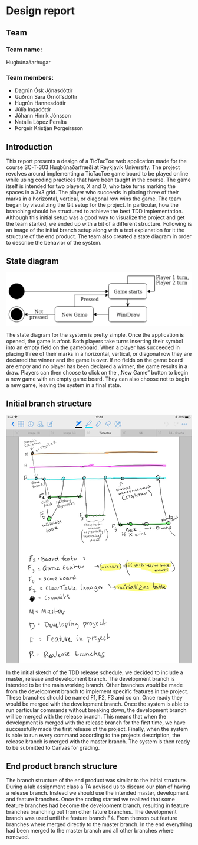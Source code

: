 # Design report
## Team
### Team name:
Hugbúnaðarhugar
### Team members:
- Dagrún Ósk Jónasdóttir
- Guðrún Sara Örnólfsdóttir
- Hugrún Hannesdóttir
- Júlía Ingadóttir
- Jóhann Hinrik Jónsson
- Natalia López Peralta
- Þorgeir Kristján Þorgeirsson

## Introduction
This report presents a design of a TicTacToe web application made for the course SC-T-303
Hugbúnaðarfræði at Reykjavík University. The project revolves around implementing a TicTacToe game board to be played online while using coding practices that have been taught in the course. The game itself is intended for two players, X and O, who take turns marking the spaces in a 3x3 grid. The player who succeeds in placing three of their marks in a horizontal, vertical, or diagonal row wins the game.
The team began by visualizing the Git setup for the project. In particular, how the branching should be structured to achieve the best TDD implementation. Although this initial setup was a good way to visualize the project and get the team started, we ended up with a bit of a different structure. Following is an image of the initial branch setup along with a text explanation for it the structure of the end product. The team also created a state diagram in order to describe the behavior of the system.
## State diagram
![alt text](https://github.com/Hugbunadarhugar/TicTacToe/raw/mdToPDF/docs/statedi.png "State diagram")

The state diagram for the system is pretty simple. Once the application is opened, the game is afoot. Both players take turns inserting their symbol into an empty field on the gameboard. When a player has succeeded in placing three of their marks in a horizontal, vertical, or diagonal row they are declared the winner and the game is over. If no fields on the game board are empty and no player has been declared a winner, the game results in a draw. Players can then choose to click on the ,,New Game” button to begin a new game with an empty game board. They can also choose not to begin a new game, leaving the system in a final state.

## Initial branch structure
![alt text](https://raw.githubusercontent.com/Hugbunadarhugar/TicTacToe/mdToPDF/docs/branches.jpg "Initial branches")

In the initial sketch of the TDD release schedule, we decided to include a master, release and development branch. The development branch is intended to be the main working branch. Other branches would be made from the development branch to implement specific features in the project. These branches should be named F1, F2, F3 and so on. Once ready they would be merged with the development branch. Once the system is able to run particular commands without breaking down, the development branch will be merged with the release branch. This means that when the development is merged with the release branch for the first time, we have successfully made the first release of the project. Finally, when the system is able to run every command according to the projects description, the release branch is merged with the master branch. The system is then ready to be submitted to Canvas for grading.
## End product branch structure
The branch structure of the end product was similar to the initial structure. During a lab assignment class a TA advised us to discard our plan of having a release branch. Instead we should use the intended master, development and feature branches. Once the coding started we realized that some feature branches had become the development branch, resulting in feature branches branching out from other fature branches. The development branch was used until the feature branch F4. From thereon out feature branches where merged directly to the master branch. In the end everything had been merged to the master branch and all other branches where removed.
